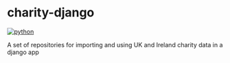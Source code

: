 # charity-django

[![python](https://github.com/kanedata/charity-django/actions/workflows/python.yml/badge.svg)](https://github.com/kanedata/charity-django/actions/workflows/python.yml)

A set of repositories for importing and using UK and Ireland charity data in a django app
